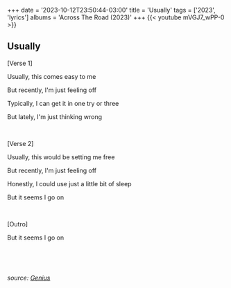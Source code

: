 +++
date = '2023-10-12T23:50:44-03:00'
title = 'Usually'
tags = ['2023',  'lyrics']
albums = 'Across The Road (2023)'
+++
{{< youtube mVGJ7_wPP-0 >}}

## Usually

[Verse 1]

Usually, this comes easy to me

But recently, I'm just feeling off

Typically, I can get it in one try or three

But lately, I'm just thinking wrong

&nbsp;

[Verse 2]

Usually, this would be setting me free

But recently, I'm just feeling off

Honestly, I could use just a little bit of sleep

But it seems I go on

&nbsp;

[Outro]

But it seems I go on

&nbsp;

&nbsp;

_source: [Genius](https://genius.com/artists/First-of-october)_
